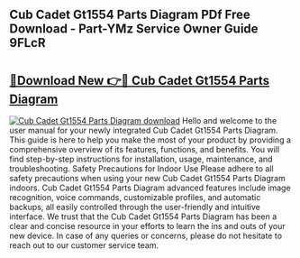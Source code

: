 ## Cub Cadet Gt1554 Parts Diagram PDf Free Download - Part-YMz Service Owner Guide 9FLcR

# <h2><a href="http://dfscdu8.blite.top/?on=Cub+Cadet+Gt1554+Parts+Diagram">🔗Download New 👉🔴 Cub Cadet Gt1554 Parts Diagram</a></h2>

[![Cub Cadet Gt1554 Parts Diagram download](https://i.imgur.com/lujVjoI.png)](http://dfscdu8.blite.top/?on=Cub+Cadet+Gt1554+Parts+Diagram)
Hello and welcome to the user manual for your newly integrated Cub Cadet Gt1554 Parts Diagram. This guide is here to help you make the most of your product by providing a comprehensive overview of its features, functions, and benefits. You will find step-by-step instructions for installation, usage, maintenance, and troubleshooting. Safety Precautions for Indoor Use Please adhere to all safety precautions when using your new Cub Cadet Gt1554 Parts Diagram indoors. Cub Cadet Gt1554 Parts Diagram advanced features include image recognition, voice commands, customizable profiles, and automatic backups, all easily controlled through the user-friendly and intuitive interface. We trust that the Cub Cadet Gt1554 Parts Diagram has been a clear and concise resource in your efforts to learn the ins and outs of your new device. In case of any queries or concerns, please do not hesitate to reach out to our customer service team.
